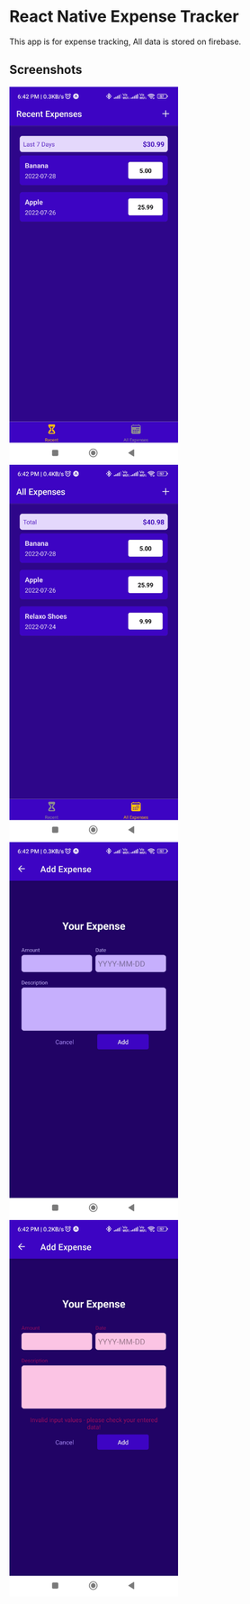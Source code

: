 # React Native Expense Tracker 

This app is for expense tracking, All data is stored on firebase.

## Screenshots


<img src="https://raw.githubusercontent.com/wdsandeep/React-Native-Expense-Tracker/master/screen-1.jpg" width="300">
<img src="https://raw.githubusercontent.com/wdsandeep/React-Native-Expense-Tracker/master/screen-2.jpg" width="300">


<img src="https://raw.githubusercontent.com/wdsandeep/React-Native-Expense-Tracker/master/screen-3.jpg" width="300">
<img src="https://raw.githubusercontent.com/wdsandeep/React-Native-Expense-Tracker/master/screen-4.jpg" width="300">


